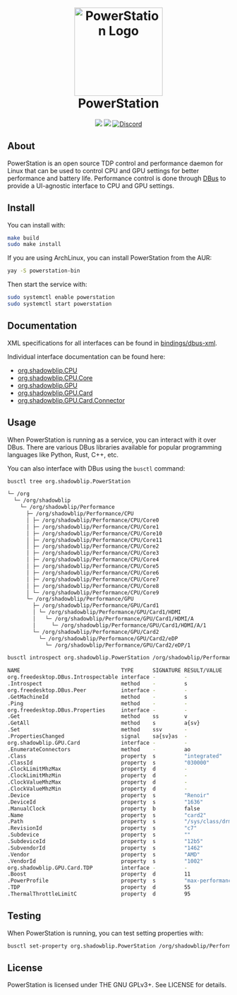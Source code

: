 <h1 align="center">
  <img src="https://raw.githubusercontent.com/ShadowBlip/PowerStation/main/icon.svg" alt="PowerStation Logo" width="200">
  <br>
  PowerStation
</h1>

<p align="center">
  <a href="https://github.com/ShadowBlip/PowerStation/stargazers"><img src="https://img.shields.io/github/stars/ShadowBlip/PowerStation" /></a>
  <a href="https://github.com/ShadowBlip/PowerStation/blob/main/LICENSE"><img src="https://img.shields.io/github/license/ShadowBlip/PowerStation" /></a>
  <a href="https://discord.gg/Ea9ABXhtkv"><img alt="Discord" src="https://img.shields.io/discord/721211671124770837?label=discord" /></a>
  <br>
</p>

## About

PowerStation is an open source TDP control and performance daemon for Linux that 
can be used to control CPU and GPU settings for better performance and battery
life. Performance control is done through [DBus](https://www.freedesktop.org/wiki/Software/dbus/)
to provide a UI-agnostic interface to CPU and GPU settings.

## Install

You can install with:

```bash
make build
sudo make install
```

If you are using ArchLinux, you can install PowerStation from the AUR:

```bash
yay -S powerstation-bin
```

Then start the service with:

```bash
sudo systemctl enable powerstation
sudo systemctl start powerstation
```

## Documentation

XML specifications for all interfaces can be found in [bindings/dbus-xml](./bindings/dbus-xml).

Individual interface documentation can be found here:

* [org.shadowblip.CPU](./docs/cpu.md)
* [org.shadowblip.CPU.Core](./docs/cpu-core.md)
* [org.shadowblip.GPU](./docs/gpu.md)
* [org.shadowblip.GPU.Card](./docs/gpu-card.md)
* [org.shadowblip.GPU.Card.Connector](./docs/gpu-card-connector.md)

## Usage

When PowerStation is running as a service, you can interact with it over DBus.
There are various DBus libraries available for popular programming languages
like Python, Rust, C++, etc.

You can also interface with DBus using the `busctl` command:

```bash
busctl tree org.shadowblip.PowerStation
```

```bash
└─ /org
  └─ /org/shadowblip
    └─ /org/shadowblip/Performance
      ├─ /org/shadowblip/Performance/CPU
      │ ├─ /org/shadowblip/Performance/CPU/Core0
      │ ├─ /org/shadowblip/Performance/CPU/Core1
      │ ├─ /org/shadowblip/Performance/CPU/Core10
      │ ├─ /org/shadowblip/Performance/CPU/Core11
      │ ├─ /org/shadowblip/Performance/CPU/Core2
      │ ├─ /org/shadowblip/Performance/CPU/Core3
      │ ├─ /org/shadowblip/Performance/CPU/Core4
      │ ├─ /org/shadowblip/Performance/CPU/Core5
      │ ├─ /org/shadowblip/Performance/CPU/Core6
      │ ├─ /org/shadowblip/Performance/CPU/Core7
      │ ├─ /org/shadowblip/Performance/CPU/Core8
      │ └─ /org/shadowblip/Performance/CPU/Core9
      └─ /org/shadowblip/Performance/GPU
        ├─ /org/shadowblip/Performance/GPU/Card1
        │ └─ /org/shadowblip/Performance/GPU/Card1/HDMI
        │   └─ /org/shadowblip/Performance/GPU/Card1/HDMI/A
        │     └─ /org/shadowblip/Performance/GPU/Card1/HDMI/A/1
        └─ /org/shadowblip/Performance/GPU/Card2
          └─ /org/shadowblip/Performance/GPU/Card2/eDP
            └─ /org/shadowblip/Performance/GPU/Card2/eDP/1
```

```bash
busctl introspect org.shadowblip.PowerStation /org/shadowblip/Performance/GPU/Card2
```

```bash
NAME                                TYPE      SIGNATURE RESULT/VALUE           FLAGS
org.freedesktop.DBus.Introspectable interface -         -                      -
.Introspect                         method    -         s                      -
org.freedesktop.DBus.Peer           interface -         -                      -
.GetMachineId                       method    -         s                      -
.Ping                               method    -         -                      -
org.freedesktop.DBus.Properties     interface -         -                      -
.Get                                method    ss        v                      -
.GetAll                             method    s         a{sv}                  -
.Set                                method    ssv       -                      -
.PropertiesChanged                  signal    sa{sv}as  -                      -
org.shadowblip.GPU.Card             interface -         -                      -
.EnumerateConnectors                method    -         ao                     -
.Class                              property  s         "integrated"           emits-change
.ClassId                            property  s         "030000"               emits-change
.ClockLimitMhzMax                   property  d         -                      emits-change
.ClockLimitMhzMin                   property  d         -                      emits-change
.ClockValueMhzMax                   property  d         -                      emits-change writable
.ClockValueMhzMin                   property  d         -                      emits-change writable
.Device                             property  s         "Renoir"               emits-change
.DeviceId                           property  s         "1636"                 emits-change
.ManualClock                        property  b         false                  emits-change writable
.Name                               property  s         "card2"                emits-change
.Path                               property  s         "/sys/class/drm/card2" emits-change
.RevisionId                         property  s         "c7"                   emits-change
.Subdevice                          property  s         ""                     emits-change
.SubdeviceId                        property  s         "12b5"                 emits-change
.SubvendorId                        property  s         "1462"                 emits-change
.Vendor                             property  s         "AMD"                  emits-change
.VendorId                           property  s         "1002"                 emits-change
org.shadowblip.GPU.Card.TDP         interface -         -                      -
.Boost                              property  d         11                     emits-change writable
.PowerProfile                       property  s         "max-performance"      emits-change writable
.TDP                                property  d         55                     emits-change writable
.ThermalThrottleLimitC              property  d         95                     emits-change writable
```

## Testing

When PowerStation is running, you can test setting properties with:

```bash
busctl set-property org.shadowblip.PowerStation /org/shadowblip/Performance/CPU/Core11 org.shadowblip.CPU.Core Online "b" False
```


## License

PowerStation is licensed under THE GNU GPLv3+. See LICENSE for details.
